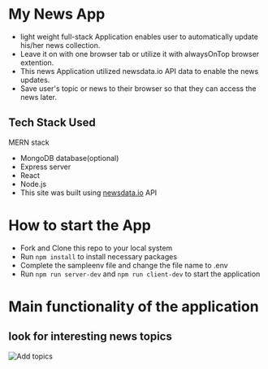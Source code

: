 # My News App
- light weight full-stack Application enables user to automatically update his/her news collection.
- Leave it on with one browser tab or utilize it with alwaysOnTop browser extention.
- This news Application utilized newsdata.io API data to enable the news updates.
- Save user's topic or news to their browser so that they can access the news later.

## Tech Stack Used
MERN stack
- MongoDB database(optional)
- Express server
- React
- Node.js
- This site was built using [newsdata.io](https://newsdata.io/) API

# How to start the App
- Fork and Clone this repo to your local system
- Run `npm install` to install necessary packages
- Complete the sampleenv file and change the file name to .env
- Run `npm run server-dev` and `npm run client-dev` to start the application

# Main functionality of the application
## look for interesting news topics
![Add topics](https://i.giphy.com/media/S4DGo7e2j1LvsV6PxC/giphy.webp)
